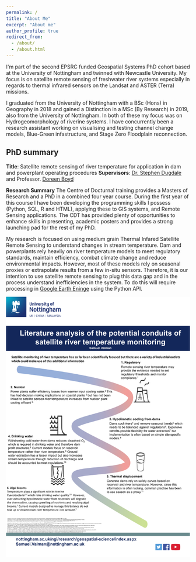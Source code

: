 ```yaml
---
permalink: /
title: "About Me"
excerpt: "About me"
author_profile: true
redirect_from: 
  - /about/
  - /about.html
---
```


I'm part of the second EPSRC funded Geospatial Systems PhD cohort based at the University of Nottingham and twinned with Newcastle University. My focus is on satellite remote sensing of freshwater river systems especially in regards to thermal infrared sensors on the Landsat and ASTER (Terra) missions. 

I graduated from the University of Nottingham with a BSc (Hons) in Geography in 2018 and gained a Distinction in a MSc (By Research) in 2019, also from the University of Nottingham. In both of these my focus was on Hydrogeomorphology of riverine systems. I have concurrently been a research assistant working on visualising and testing channel change models, Blue-Green infastructure, and Stage Zero Floodplain reconnection. 

PhD summary
------
**Title**: Satellite remote sensing of river temperature for application in dam and powerplant operating procedures
**Supervisors**: [Dr. Stephen Dugdale](https://www.nottingham.ac.uk/geography/people/stephen.dugdale) and Professor. [Doreen Boyd](https://www.nottingham.ac.uk/geography/people/doreen.boyd)

**Research Summary**
The Centre of Docturnal training provides a Masters of Research and a PhD in a combined four year course. During the first year of this course I have been developing the programming skills I possess (Python, SQL, R and HTML), applying these to GIS systems, and Remote Sensing applications. The CDT has provided plenty of opportunities to enhance skills in presenting, academic posters and provides a strong launching pad for the rest of my PhD. 

My research is focused on using medium grain Thermal Infared Satellite Remote Sensing to understand changes in stream temperature. Dam and powerplants rely heavily on river temperature models to meet regulatory standards, maintain efficiency, combat climate change and reduce environmental impacts. However, most of these models rely on seasonal proxies or extrapolate results from a few in-situ sensors. Therefore, it is our intention to use satellite remote sensing to plug this data gap and in the process understand inefficiencies in the system. To do this will require processing in [Google Earth Eninge](https://earthengine.google.com/) using the Python API. 

![Literature review based poster created during research formation](/images/About_me_poster.png)
